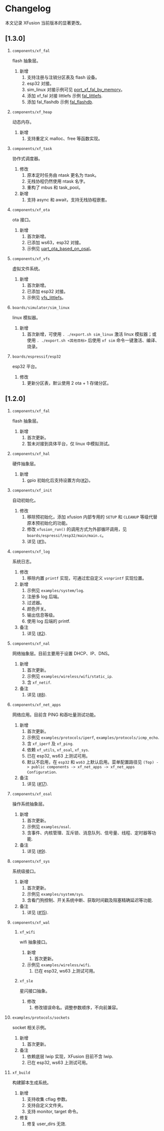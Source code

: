<!--
    更新本文档时请注意，新版本号及描述放到最前面。
 -->

# Changelog

本文记录 XFusion 当前版本的显著更改。

## [1.3.0]

1.  `components/xf_fal`

    flash 抽象层。

    1.  新增
        1.  支持注册与注销分区表及 flash 设备。
        1.  esp32 对接。
        1.  sim_linux 对接示例可见 [port_xf_fal_by_memory](examples/storage/vfs/vfs_littlefs/components/sim_linux_ext_port/port_xf_fal_by_memory.c)。
        1.  添加 xf_fal 对接 littlefs 示例 [fal_littlefs](examples/storage/fal/fal_littlefs).
        1.  添加 fal_flashdb 示例 [fal_flashdb](examples/storage/fal/fal_flashdb).

1.  `components/xf_heap`

    动态内存。

    1.  新增
        1.  支持重定义 malloc、free 等函数实现。

1.  `components/xf_task`

    协作式调度器。

    1.  修改
        1.  原本定时任务由 ntask 更名为 ttask。
        1.  无栈协程仍然使用 ntask 名字。
        1.  重构了 mbus 和 task_pool。
    1.  新增
        1.  支持 async 和 await，支持无栈协程嵌套。

1.  `components/xf_ota`

    ota 接口。

    1.  新增
        1.  首次新增。
        1.  已添加 ws63，esp32 对接。
        1.  示例见 [uart_ota_based_on_osal](examples/system/ota/uart_ota_based_on_osal)。

1.  `components/xf_vfs`

    虚拟文件系统。

    1.  新增
        1.  首次新增。
        1.  已添加 esp32 对接。
        1.  示例见 [vfs_littlefs](examples/storage/vfs/vfs_littlefs)。

1.  `boards/simulator/sim_linux`

    linux 模拟器。

    1.  新增
        1.  首次新增，可使用 `. ./export.sh sim_linux` 激活 linux 模拟器；或使用 `. ./export.sh <其他目标>` 后使用 `xf sim` 命令一键激活、编译、烧录。

1.  `boards/espressif/esp32`

    esp32 平台。

    1.  修改
        1.  更新分区表，默认使用 2 ota + 1 存储分区。

## [1.2.0]

1.  `components/xf_fal`

    flash 抽象层。

    1.  新增
        1.  首次更新。
        1.  暂未对接到具体平台，仅 linux 中模拟测试。

1.  `components/xf_hal`

    硬件抽象层。

    1.  新增
        1.  gpio 初始化后支持设置方向([#2](https://github.com/x-eks-fusion/xf_hal/pull/2))。

1.  `components/xf_init`

    自动初始化。

    1.  修改
        1.  移除预初始化，添加 xfusion 内部专用的 `SETUP` 和 `CLEANUP` 等级代替原本预初始化的功能。
        1.  修改 `xfusion_run()` 的调用方式为外部循环调用，见 `boards/espressif/esp32/main/main.c`。
        1.  详见 ([#1](https://github.com/x-eks-fusion/xf_init/pull/1))。

1.  `components/xf_log`

    系统日志。

    1.  修改
        1.  移除内置 `printf` 实现，可通过宏自定义 `vsnprintf` 实现位置。
    1.  新增
        1.  示例见 `examples/system/log`.
        1.  注册多 log 后端。
        1.  过滤器。
        1.  颜色开关。
        1.  输出信息等级。
        1.  使用 log 后端的 printf.
    1.  备注
        1.  详见 ([#2](https://github.com/x-eks-fusion/xf_log/pull/2)).

1.  `components/xf_nal`

    网络抽象层。目前主要用于设置 DHCP、IP、DNS。

    1.  新增
        1.  首次更新。
        1.  示例见 `examples/wireless/wifi/static_ip`.
        1.  含 `xf_netif`.
    1.  备注
        1.  详见 ([#8](https://github.com/x-eks-fusion/xfusion/pull/8)).

1.  `components/xf_net_apps`

    网络应用。目前含 PING 和吞吐量测试功能。

    1.  新增
        1.  首次更新。
        1.  示例见 `examples/protocols/iperf`, `examples/protocols/icmp_echo`.
        1.  含 `xf_iperf` 及 `xf_ping`.
        1.  依赖 `xf_utils`, `xf_osal`, `xf_sys`.
        1.  已在 esp32, ws63 上测试可用。
        1.  默认不启用，在 `esp32` 和 `ws63` 上默认启用。菜单配置路径见 `(Top) -> public components -> xf_net_apps -> xf_net_apps Configuration`.
    1.  备注
        1.  详见 ([#17](https://github.com/x-eks-fusion/xfusion/pull/17)).

1.  `components/xf_osal`

    操作系统抽象层。

    1.  新增
        1.  首次更新。
        1.  示例见 `examples/osal`.
        1.  含事件、内核管理、互斥锁、消息队列、信号量、线程、定时器等功能.
    1.  备注
        1.  详见 ([#9](https://github.com/x-eks-fusion/xfusion/pull/9)).

1.  `components/xf_sys`

    系统级接口。

    1.  新增
        1.  首次更新。
        1.  示例见 `examples/system/sys`.
        1.  含看门狗控制、开关系统中断、获取时间戳及阻塞精确延迟等功能.
    1.  备注
        1.  详见 ([#15](https://github.com/x-eks-fusion/xfusion/pull/15)).

1.  `components/xf_wal`

    1.  `xf_wifi`

        wifi 抽象接口。

        1.  新增
            1.  首次更新。
        1.  示例见 `examples/wireless/wifi`.
            1.  已在 esp32, ws63 上测试可用。

    1.  `xf_sle`

        星闪接口抽象。

        1.  修改
            1.  修改错误命名。调整参数顺序，不向前兼容。

1.  `examples/protocols/sockets`

    socket 相关示例。

    1.  新增
        1.  首次更新。
    1.  备注
        1.  依赖底层 lwip 实现，XFusion 目前不含 lwip.
        1.  已在 esp32, ws63 上测试可用。

1.  `xf_build`

    构建脚本生成系统。

    1.  新增
        1.  支持收集 cflag 参数。
        1.  支持自定义文件夹。
        1.  支持 monitor, target 命令。
    1.  修复
        1.  修复 user_dirs 无效.
